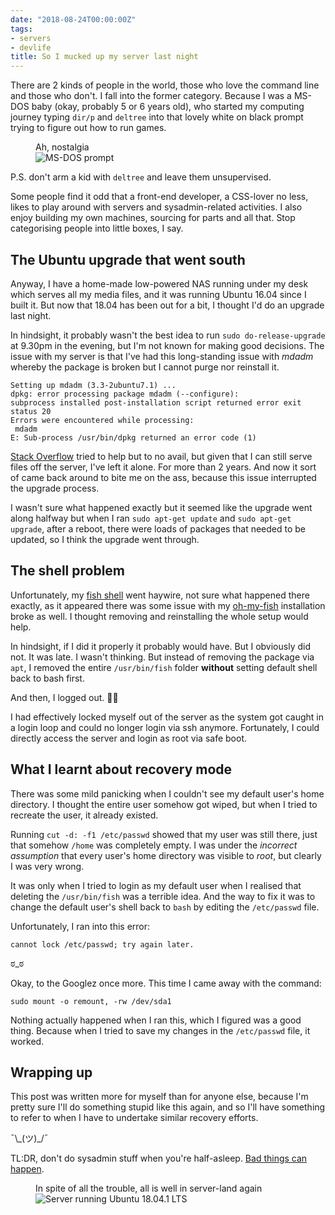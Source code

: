 ```yaml
---
date: "2018-08-24T00:00:00Z"
tags:
- servers
- devlife
title: So I mucked up my server last night
---
```

There are 2 kinds of people in the world, those who love the command line and those who don't. I fall into the former category. Because I was a MS-DOS baby (okay, probably 5 or 6 years old), who started my computing journey typing `dir/p` and `deltree` into that lovely white on black prompt trying to figure out how to run games.

<figure>
    <figcaption>Ah, nostalgia</figcaption>
    <img src="/assets/images/posts/server-upgrade-fail/ms-dos.png" alt="MS-DOS prompt"/>
</figure>

P.S. don't arm a kid with `deltree` and leave them unsupervised.

Some people find it odd that a front-end developer, a CSS-lover no less, likes to play around with servers and sysadmin-related activities. I also enjoy building my own machines, sourcing for parts and all that. Stop categorising people into little boxes, I say.

## The Ubuntu upgrade that went south

Anyway, I have a home-made low-powered NAS running under my desk which serves all my media files, and it was running Ubuntu 16.04 since I built it. But now that 18.04 has been out for a bit, I thought I'd do an upgrade last night.

In hindsight, it probably wasn't the best idea to run `sudo do-release-upgrade` at 9.30pm in the evening, but I'm not known for making good decisions. The issue with my server is that I've had this long-standing issue with *mdadm* whereby the package is broken but I cannot purge nor reinstall it.

<pre><code class="language-bash">Setting up mdadm (3.3-2ubuntu7.1) ...
dpkg: error processing package mdadm (--configure):
subprocess installed post-installation script returned error exit status 20
Errors were encountered while processing:
 mdadm
E: Sub-process /usr/bin/dpkg returned an error code (1)</code></pre>

[Stack Overflow](https://askubuntu.com/questions/786356/broken-package-but-cannot-purge-or-reinstall-it) tried to help but to no avail, but given that I can still serve files off the server, I've left it alone. For more than 2 years. And now it sort of came back around to bite me on the ass, because this issue interrupted the upgrade process.

I wasn't sure what happened exactly but it seemed like the upgrade went along halfway but when I ran `sudo apt-get update` and `sudo apt-get upgrade`, after a reboot, there were loads of packages that needed to be updated, so I think the upgrade went through.

## The shell problem

Unfortunately, my [fish shell](https://fishshell.com/) went haywire, not sure what happened there exactly, as it appeared there was some issue with my [oh-my-fish](https://github.com/oh-my-fish/oh-my-fish) installation broke as well. I thought removing and reinstalling the whole setup would help.

In hindsight, if I did it properly it probably would have. But I obviously did not. It was late. I wasn't thinking. But instead of removing the package via `apt`, I removed the entire `/usr/bin/fish` folder **without** setting default shell back to bash first.

And then, I logged out. <span class="emoji" role="img" tabindex="0" aria-label="person facepalming">&#x1F926;&#x200D;&#x2640;&#xFE0F;</span>

I had effectively locked myself out of the server as the system got caught in a login loop and could no longer login via ssh anymore. Fortunately, I could directly access the server and login as root via safe boot.

## What I learnt about recovery mode

There was some mild panicking when I couldn't see my default user's home directory. I thought the entire user somehow got wiped, but when I tried to recreate the user, it already existed.

Running `cut -d: -f1 /etc/passwd` showed that my user was still there, just that somehow `/home` was completely empty. I was under the *incorrect assumption* that every user's home directory was visible to *root*, but clearly I was very wrong.

It was only when I tried to login as my default user when I realised that deleting the `/usr/bin/fish` was a terrible idea. And the way to fix it was to change the default user's shell back to `bash` by editing the `/etc/passwd` file.

Unfortunately, I ran into this error:

<pre><code class="language-bash">cannot lock /etc/passwd; try again later.</code></pre>

<span class="kaomoji">ಠ_ಠ</span>

Okay, to the Googlez once more. This time I came away with the command:

<pre><code class="language-bash">sudo mount -o remount, -rw /dev/sda1</code></pre>

Nothing actually happened when I ran this, which I figured was a good thing. Because when I tried to save my changes in the `/etc/passwd` file, it worked.

## Wrapping up

This post was written more for myself than for anyone else, because I'm pretty sure I'll do something stupid like this again, and so I'll have something to refer to when I have to undertake similar recovery efforts.

<span class="kaomoji">¯\\\_(ツ)_/¯</span>

TL:DR, don't do sysadmin stuff when you're half-asleep. [Bad things can happen](https://www.reddit.com/r/gitlab/comments/5rd8ek/gitlab_database_incident_writeup/).

<figure>
    <figcaption>In spite of all the trouble, all is well in server-land again</figcaption>
    <img srcset="/assets/images/posts/server-upgrade-fail/ubuntu-480.png 480w, /assets/images/posts/server-upgrade-fail/ubuntu-640.png 640w, /assets/images/posts/server-upgrade-fail/ubuntu-960.png 960w, /assets/images/posts/server-upgrade-fail/ubuntu-1280.png 1280w" sizes="(max-width: 400px) 100vw, (max-width: 960px) 75vw, 640px" src="/assets/images/posts/server-upgrade-fail/ubuntu-640.png" alt="Server running Ubuntu 18.04.1 LTS" />
</figure>
